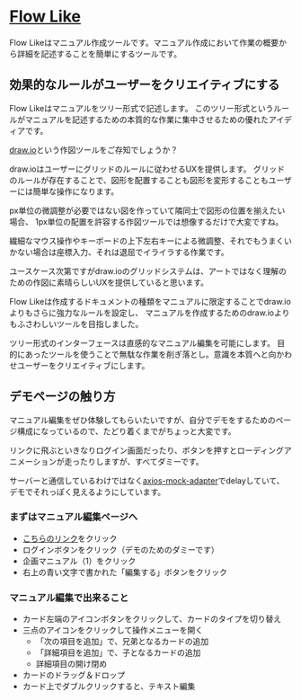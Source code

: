 # [Flow Like](https://michiharu.github.io/wolf/)

Flow Likeはマニュアル作成ツールです。マニュアル作成において作業の概要から詳細を記述することを簡単にするツールです。

## 効果的なルールがユーザーをクリエイティブにする

Flow Likeはマニュアルをツリー形式で記述します。
このツリー形式というルールがマニュアルを記述するための本質的な作業に集中させるための優れたアイディアです。

[draw.io](https://drawio-app.com/)という作図ツールをご存知でしょうか？

draw.ioはユーザーにグリッドのルールに従わせるUXを提供します。
グリッドのルールが存在することで、図形を配置することも図形を変形することもユーザーには簡単な操作になります。

px単位の微調整が必要ではない図を作っていて隣同士で図形の位置を揃えたい場合、
1px単位の配置を許容する作図ツールでは想像するだけで大変ですね。

繊細なマウス操作やキーボードの上下左右キーによる微調整、それでもうまくいかない場合は座標入力、それは退屈でイライラする作業です。

ユースケース次第ですがdraw.ioのグリッドシステムは、アートではなく理解のための作図に素晴らしいUXを提供していると思います。

Flow Likeは作成するドキュメントの種類をマニュアルに限定することでdraw.ioよりもさらに強力なルールを設定し、
マニュアルを作成するためのdraw.ioよりもふさわしいツールを目指しました。

ツリー形式のインターフェースは直感的なマニュアル編集を可能にします。
目的にあったツールを使うことで無駄な作業を削ぎ落とし。意識を本質へと向かわせユーザーをクリエイティブにします。

## デモページの触り方

マニュアル編集をぜひ体験してもらいたいですが、自分でデモをするためのページ構成になっているので、たどり着くまでがちょっと大変です。

リンクに飛ぶといきなりログイン画面だったり、ボタンを押すとローディングアニメーションが走ったりしますが、すべてダミーです。

サーバーと通信しているわけではなく[axios-mock-adapter](https://github.com/ctimmerm/axios-mock-adapter)でdelayしていて、
デモでそれっぽく見えるようにしています。

### まずはマニュアル編集ページへ

- [こちらのリンク](https://michiharu.github.io/wolf/)をクリック
- ログインボタンをクリック（デモのためのダミーです）
- 企画マニュアル（1）をクリック
- 右上の青い文字で書かれた「編集する」ボタンをクリック

### マニュアル編集で出来ること

- カード左端のアイコンボタンをクリックして、カードのタイプを切り替え
- 三点のアイコンをクリックして操作メニューを開く
  - 「次の項目を追加」で、兄弟となるカードの追加
  - 「詳細項目を追加」で、子となるカードの追加
  - 詳細項目の開け閉め
- カードのドラッグ＆ドロップ
- カード上でダブルクリックすると、テキスト編集
